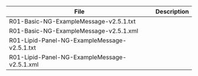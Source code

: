 File|Description
----|-----------
R01-Basic-NG-ExampleMessage-v2.5.1.txt|
R01-Basic-NG-ExampleMessage-v2.5.1.xml|
R01-Lipid-Panel-NG-ExampleMessage-v2.5.1.txt|
R01-Lipid-Panel-NG-ExampleMessage-v2.5.1.xml|
